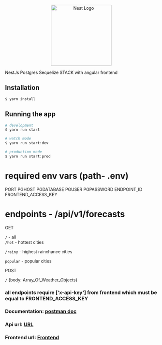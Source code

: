<p align="center">
  <a href="http://nestjs.com/" target="blank"><img src="https://nestjs.com/img/logo-small.svg" width="200" alt="Nest Logo" /></a>
</p>

<p>NestJs Postgres Sequelize STACK with angular frontend</p>

## Installation

```bash
$ yarn install
```

## Running the app

```bash
# development
$ yarn run start

# watch mode
$ yarn run start:dev

# production mode
$ yarn run start:prod
```

# required env vars (path- .env)

PORT
PGHOST
PGDATABASE
PGUSER
PGPASSWORD
ENDPOINT_ID
FRONTEND_ACCESS_KEY

# endpoints - /api/v1/forecasts

GET
<br>

`/` - all
<br>
`/hot` - hottest cities
<br>

`/rainy` - highest rainchance cities
<br>

`popular` - popular cities

POST
<br>

`/` {body: Array_Of_Weather_Objects}

### all endpoints require ['x-api-key'] from frontend which must be equal to FRONTEND_ACCESS_KEY

<h3>Documentation: <a href=''>postman doc</a></h3>
<h3>Api url: <a href='https://weather-api-nest.onrender.com'>URL</a></h3>
<h3>Frontend url: <a href='https://seams-weathered.netlify.app'>Frontend</a></h3>

